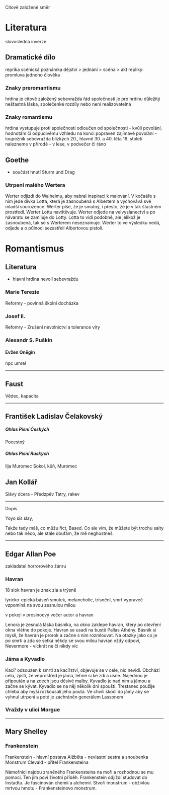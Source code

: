 Citově založené směr

# Literatura
slovosledná inverze


## Dramatické dílo
reprika
scénická poznámka
dějství > jednání > scéna > akt
repliky: promluva jednoho člověka


### Znaky preromantismu
hrdina je citově založený
sebevražda
řád společnosti je pro hrdinu důležitý
nešťastná láska, společenké rozdíly nebo není realizovatelná


### Znaky romantismu
hrdina vystupuje proti společnosti
odloučen od společnosti - kvůli povolání, hodnotám či odpudivému vzhledu
na konci popraven
zajímavé povolání - loupežník
sebevražda blízkých
20., hlavně 30. a 40. léta 19. století
nalezneme v přírodě - v lese, v podvečer či ráno


## Goethe
- součást hnutí Sturm und Drag 


### Utrpení malého Wertera
Werter odjízdí do Walheimu, aby nabral inspiraci k malování. V kočaáře s ním jede dívka Lotta, která je zasnoubená s Albertem a vychovává své mladší sourozence. Werter píše, že je smutný, i přesto, že je v tak štastném prostředí. Werter Lottu navštěvuje. Werter odjede na velvyslanectví a po návaratu se zamiluje do Lotty. Lotta to vidí podobně, ale jelikož je zasnoubená, tak se s Werterem neseznamuje. Werter to ve výsledku nedá, odjede a o půlnoci sezastřelí Albertovou pistolí. 

# Romantismus

## Literatura
- hlavní hrdina nevolí sebevraždu



### Marie Terezie
Reformy - povinná školní docházka

### Josef II.
Refomry - Zrušení nevolnictví a tolerance víry

### Alexandr S. Puškin
#### Evžen Oněgin
npc umrel


---


## Faust
Vědec, kapacita



---

## František Ladislav Čelakovský

##### Ohlas Písní Českých
Pocestný



##### Ohlas Písní Ruských
Ilja Muromec 
Sokol, kůň, Muromec


## Jan Kollář
Slávy dcera - Předzpěv
Tatry, rakev 

---

Dopis

Yoyo sis slay,

Takže tady máš, co můžu říct, Based. Co ale vím, že můžete být trochu salty nebo tak něco, ale stále doufám, že mě neghostneš.

---

## Edgar Allan Poe
zakladatel horrorového žánru
### Havran
18 slok
havran je znak zla a trýsně

lyricko-epická báseň
smutek, melancholie, trísnění, smrt
vypraveč vzpomíná na svou zesnulou milou


v pokoji v prosinocvý večer
autor a havran

Lenora je zesnulá láska básníka, na okno zaklepe havran, který po otevření okna vlétne do pokoje. Havran se usadí na bustě Pallas Athény. Básník si myslí, že havran je prorok a začne s ním rozmlouvat.  Na otazky jako co je po smrti a zda se setká někdy se svou milou havran vždy odpoví, Nevermore - víckrát ne či nikdy víc

### Jáma a Kyvadlo

Kacíř odsouzen k smrti za kacířství, objevuje se v cele, nic nevidí. Obchází celu, zjistí, že veprostřed je jáma, lehne si ke zdi a usne. Najednou je připoután a na zdech jsou děsivé malby. Kyvadlo je nad ním a jámou a začne se kývat. Kyvadlo se na něj několik dní spouští. Trestanec použije chleba aby myši rozkousali jeho pouta. Ve chvíli skočí do jámy aby se vyhnul utrpení a poté je zachráněn generálem Lassonem


### Vraždy v ulici Morgue



---


## Mary Shelley
### Frankenstein

Frankenstein - hlavní postava
Alžběta - nevlastní sestra a snoubenka
Monstrum 
Clevald - přítel Frankensteina

Námořníci najdou zraněného Frankensteina na moři a rozhodnou se mu pomoci. Ten jim poví životní příběh.
Frankenstein odjíždí studovat do Instadtu. Je fascinován chemií a alchemií. Stvoří monstrum - obživlou mrtvou hmotu - Frankensteinovo monstrum. 